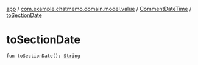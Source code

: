 [app](../../index.md) / [com.example.chatmemo.domain.model.value](../index.md) / [CommentDateTime](index.md) / [toSectionDate](./to-section-date.md)

# toSectionDate

`fun toSectionDate(): `[`String`](https://kotlinlang.org/api/latest/jvm/stdlib/kotlin/-string/index.html)